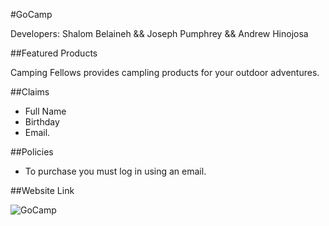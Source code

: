 #GoCamp

Developers: Shalom Belaineh && Joseph Pumphrey && Andrew Hinojosa

##Featured Products

Camping Fellows provides campling products for your outdoor adventures.

##Claims
* Full Name
* Birthday
* Email.

##Policies
* To purchase you must log in using an email.

##Website Link

![GoCamp](https://gocamp.azurewebsites.net/)